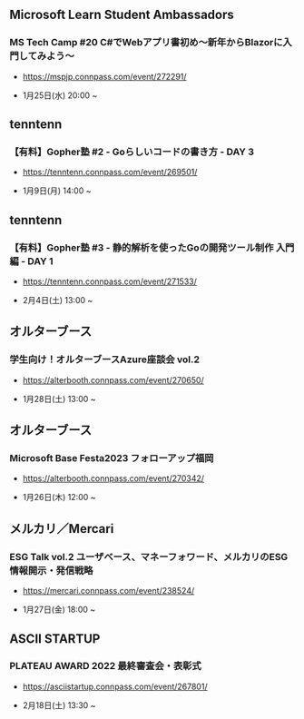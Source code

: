 ## Microsoft Learn Student Ambassadors

### MS Tech Camp #20 C#でWebアプリ書初め～新年からBlazorに入門してみよう～

- https://mspjp.connpass.com/event/272291/

- 1月25日(水) 20:00 ~

## tenntenn

### 【有料】Gopher塾 #2 - Goらしいコードの書き方 - DAY 3

- https://tenntenn.connpass.com/event/269501/

- 1月9日(月) 14:00 ~

## tenntenn

### 【有料】Gopher塾 #3 - 静的解析を使ったGoの開発ツール制作 入門編 - DAY 1

- https://tenntenn.connpass.com/event/271533/

- 2月4日(土) 13:00 ~

## オルターブース

### 学生向け！オルターブースAzure座談会 vol.2

- https://alterbooth.connpass.com/event/270650/

- 1月28日(土) 13:00 ~

## オルターブース

### Microsoft Base Festa2023 フォローアップ福岡

- https://alterbooth.connpass.com/event/270342/

- 1月26日(木) 12:00 ~

## メルカリ／Mercari

### ESG Talk vol.2 ユーザベース、マネーフォワード、メルカリのESG情報開示・発信戦略

- https://mercari.connpass.com/event/238524/

- 1月27日(金) 18:00 ~

## ASCII STARTUP

### PLATEAU AWARD 2022 最終審査会・表彰式

- https://asciistartup.connpass.com/event/267801/

- 2月18日(土) 13:30 ~

<br> 